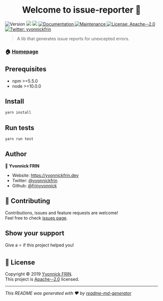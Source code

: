 <h1 align="center">Welcome to issue-reporter 👋</h1>
<p>
  <img alt="Version" src="https://img.shields.io/badge/version-0.0.1-blue.svg?cacheSeconds=2592000" />
  <img src="https://img.shields.io/badge/npm-%3E%3D5.5.0-blue.svg" />
  <img src="https://img.shields.io/badge/node-%3E%3D10.0.0-blue.svg" />
  <a href="https://github.com/frinyvonnick/markdown-error-reporter#readme" target="_blank">
    <img alt="Documentation" src="https://img.shields.io/badge/documentation-yes-brightgreen.svg" />
  </a>
  <a href="https://github.com/frinyvonnick/markdown-error-reporter/graphs/commit-activity" target="_blank">
    <img alt="Maintenance" src="https://img.shields.io/badge/Maintained%3F-yes-green.svg" />
  </a>
  <a href="https://github.com/frinyvonnick/markdown-error-reporter/blob/master/LICENSE" target="_blank">
    <img alt="License: Apache--2.0" src="https://img.shields.io/github/license/frinyvonnick/issue-reporter" />
  </a>
  <a href="https://twitter.com/yvonnickfrin" target="_blank">
    <img alt="Twitter: yvonnickfrin" src="https://img.shields.io/twitter/follow/yvonnickfrin.svg?style=social" />
  </a>
</p>

> A lib that generates issue reports for unexcepted errors.

### 🏠 [Homepage](https://github.com/frinyvonnick/markdown-error-reporter#readme)

## Prerequisites

- npm >=5.5.0
- node >=10.0.0

## Install

```sh
yarn install
```

## Run tests

```sh
yarn run test
```

## Author

👤 **Yvonnick FRIN**

* Website: https://yvonnickfrin.dev
* Twitter: [@yvonnickfrin](https://twitter.com/yvonnickfrin)
* Github: [@frinyvonnick](https://github.com/frinyvonnick)

## 🤝 Contributing

Contributions, issues and feature requests are welcome!<br />Feel free to check [issues page](https://github.com/frinyvonnick/markdown-error-reporter/issues). 

## Show your support

Give a ⭐️ if this project helped you!

## 📝 License

Copyright © 2019 [Yvonnick FRIN](https://github.com/frinyvonnick).<br />
This project is [Apache--2.0](https://github.com/frinyvonnick/markdown-error-reporter/blob/master/LICENSE) licensed.

***
_This README was generated with ❤️ by [readme-md-generator](https://github.com/kefranabg/readme-md-generator)_